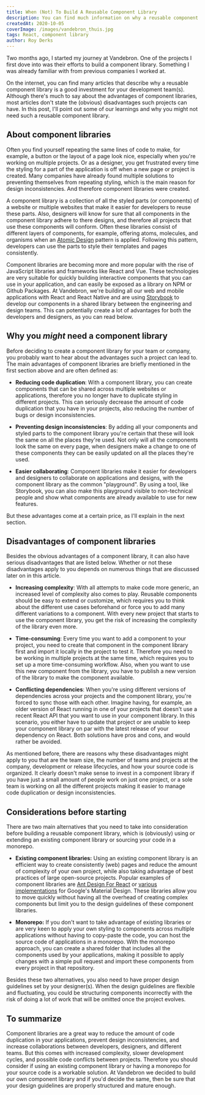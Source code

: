 ```yaml
---
title: When (Not) To Build A Reusable Component Library
description: You can find much information on why a reusable component library is a good investment, but most articles don't state the (obvious) disadvantages such projects can have.
createdAt: 2020-10-05
coverImage: /images/vandebron_thuis.jpg
tags: React, component library
author: Roy Derks
---
```


Two months ago, I started my journey at Vandebron. One of the projects I first dove into was their efforts to build a component library. Something I was already familiar with from previous companies I worked at. 

On the internet, you can find many articles that describe why a reusable component library is a good investment for your development team(s). Although there's much to say about the advantages of component libraries, most articles don't state the (obvious) disadvantages such projects can have. In this post, I'll point out some of our learnings and why you might not need such a reusable component library.

## About component libraries

Often you find yourself repeating the same lines of code to make, for example, a button or the layout of a page look nice, especially when you're working on multiple projects. Or as a designer, you get frustrated every time the styling for a part of the application is off when a new page or project is created. Many companies have already found multiple solutions to preventing themselves from repeating styling, which is the main reason for design inconsistencies. And therefore component libraries were created.

A component library is a collection of all the styled parts (or components) of a website or multiple websites that make it easier for developers to reuse these parts. Also, designers will know for sure that all components in the component library adhere to there designs, and therefore all projects that use these components will conform. Often these libraries consist of different layers of components, for example, offering atoms, molecules, and organisms when an [Atomic Design](https://bradfrost.com/blog/post/atomic-web-design/) pattern is applied. Following this pattern, developers can use the parts to style their templates and pages consistently.

Component libraries are becoming more and more popular with the rise of JavaScript libraries and frameworks like React and Vue. These technologies are very suitable for quickly building interactive components that you can use in your application, and can easily be exposed as a library on NPM or Github Packages. At Vandebron, we're building all our web and mobile applications with React and React Native and are using [Storybook](https://storybook.js.org/) to develop our components in a shared library between the engineering and design teams. This can potentially create a lot of advantages for both the developers and designers, as you can read below.

## Why you *might* need a component library

Before deciding to create a component library for your team or company, you probably want to hear about the advantages such a project can lead to. The main advantages of component libraries are briefly mentioned in the first section above and are often defined as:

- **Reducing code duplication**: With a component library, you can create components that can be shared across multiple websites or applications, therefore you no longer have to duplicate styling in different projects. This can seriously decrease the amount of code duplication that you have in your projects, also reducing the number of bugs or design inconsistencies.

- **Preventing design inconsistencies**: By adding all your components and styled parts to the component library you're certain that these will look the same on all the places they're used. Not only will all the components look the same on every page, when designers make a change to one of these components they can be easily updated on all the places they're used.

- **Easier collaborating**: Component libraries make it easier for developers and designers to collaborate on applications and designs, with the component library as the common "playground". By using a tool, like Storybook, you can also make this playground visible to non-technical people and show what components are already available to use for new features.

But these advantages come at a certain price, as I'll explain in the next section.

## Disadvantages of component libraries

Besides the obvious advantages of a component library, it can also have serious disadvantages that are listed below. Whether or not these disadvantages apply to you depends on numerous things that are discussed later on in this article.

- **Increasing complexity**: With all attempts to make code more generic,  an increased level of complexity also comes to play. Reusable components should be easy to extend or customize, which requires you to think about the different use cases beforehand or force you to add many different variations to a component. With every new project that starts to use the component library, you get the risk of increasing the complexity of the library even more.

- **Time-consuming**: Every time you want to add a component to your project, you need to create that component in the component library first and import it locally in the project to test it. Therefore you need to be working in multiple projects at the same time, which requires you to set up a more time-consuming workflow. Also, when you want to use this new component from the library, you have to publish a new version of the library to make the component available.

- **Conflicting dependencies**: When you're using different versions of dependencies across your projects and the component library, you're forced to sync those with each other. Imagine having, for example, an older version of React running in one of your projects that doesn't use a recent React API that you want to use in your component library. In this scenario, you either have to update that project or are unable to keep your component library on par with the latest release of your dependency on React. Both solutions have pros and cons, and would rather be avoided.

As mentioned before, there are reasons why these disadvantages might apply to you that are the team size, the number of teams and projects at the company, development or release lifecycles, and how your source code is organized. It clearly doesn't make sense to invest in a component library if you have just a small amount of people work on just one project, or a sole team is working on all the different projects making it easier to manage code duplication or design inconsistencies.

## Considerations before starting

There are two main alternatives that you need to take into consideration before building a reusable component library, which is (obviously) using or extending an existing component library or sourcing your code in a monorepo. 

- **Existing component libraries:** Using an existing component library is an efficient way to create consistently (web) pages and reduce the amount of complexity of your own project, while also taking advantage of best practices of large open-source projects. Popular examples of component libraries are [Ant Design For React](https://ant.design/docs/react/introduce) or [various implementations](https://material.io/develop) for Google's Material Design. These libraries allow you to move quickly without having all the overhead of creating complex components but limit you to the design guidelines of these component libraries.

- **Monorepo:** If you don't want to take advantage of existing libraries or are very keen to apply your own styling to components across multiple applications without having to copy-paste the code, you can host the source code of applications in a monorepo. With the monorepo approach, you can create a shared folder that includes all the components used by your applications, making it possible to apply changes with a simple pull request and import these components from every project in that repository.

Besides these two alternatives, you also need to have proper design guidelines set by your designer(s). When the design guidelines are flexible and fluctuating, you could be structuring components incorrectly with the risk of doing a lot of work that will be omitted once the project evolves.

## To summarize

Component libraries are a great way to reduce the amount of code duplication in your applications, prevent design inconsistencies, and increase collaborations between developers, designers, and different teams. But this comes with increased complexity, slower development cycles, and possible code conflicts between projects. Therefore you should consider if using an existing component library or having a monorepo for your source code is a workable solution. At Vandebron we decided to build our own component library and if you'd decide the same, then be sure that your design guidelines are properly structured and mature enough.
